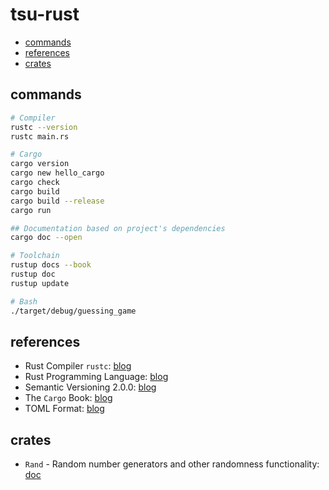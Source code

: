 # tsu-rust

- [commands](#commands)
- [references](#references)
- [crates](#crates)

## commands

```bash
# Compiler
rustc --version
rustc main.rs

# Cargo
cargo version
cargo new hello_cargo
cargo check
cargo build
cargo build --release
cargo run

## Documentation based on project's dependencies 
cargo doc --open

# Toolchain
rustup docs --book
rustup doc
rustup update

# Bash
./target/debug/guessing_game
```

## references

- Rust Compiler `rustc`: [blog](https://doc.rust-lang.org/rustc/what-is-rustc.html)
- Rust Programming Language: [blog](https://doc.rust-lang.org/book/title-page.html)
- Semantic Versioning 2.0.0: [blog](https://semver.org/)
- The `Cargo` Book: [blog](https://doc.rust-lang.org/cargo/index.html)
- TOML Format: [blog](https://toml.io/en/)

## crates

- `Rand` - Random number generators and other randomness functionality: [doc](https://crates.io/crates/rand)